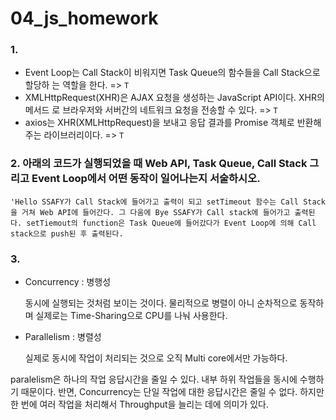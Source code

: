 # 04_js_homework

### 1. 

- Event Loop는 Call Stack이 비워지면 Task Queue의 함수들을 Call Stack으로 할당하 는 역할을 한다. => `T`
- XMLHttpRequest(XHR)은 AJAX 요청을 생성하는 JavaScript API이다. XHR의 메서드 로 브라우저와 서버간의 네트워크 요청을 전송할 수 있다.  => `T`
- axios는 XHR(XMLHttpRequest)을 보내고 응답 결과를 Promise 객체로 반환해주는 라이브러리이다. => `T`



### 2. 아래의 코드가 실행되었을 때 Web API, Task Queue, Call Stack 그리고 Event Loop에서 어떤 동작이 일어나는지 서술하시오.

```
'Hello SSAFY가 Call Stack에 들어가고 출력이 되고 setTimeout 함수는 Call Stack을 거쳐 Web API에 들어간다. 그 다움에 Bye SSAFY가 Call stack에 들어가고 출력된다. setTiemout의 function은 Task Queue에 들어갔다가 Event Loop에 의해 Call stack으로 push된 후 출력된다. 
```



### 3. 

- Concurrency : 병행성

  동시에 실행되는 것처럼 보이는 것이다. 물리적으로 병렬이 아니 순차적으로 동작하며 실제로는 Time-Sharing으로 CPU를 나눠 사용한다. 

- Parallelism : 병렬성

  실제로 동시에 작업이 처리되는 것으로 오직 Multi core에서만 가능하다. 

paralelism은 하나의 작업 응답시간을 줄일 수 있다. 내부 하위 작업들을 동시에 수행하기 때문이다. 반면, Concurrency는 단일 작업에 대한 응답시간은 줄일 수 없다. 하지만 한 번에 여러 작업을 처리해서 Throughput을 늘리는 데에 의미가 있다.

